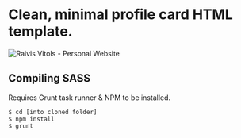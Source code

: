 # Clean, minimal profile card HTML template.

![Raivis Vitols - Personal Website](https://i.imgur.com/NkLoHiX.png)

## Compiling SASS

Requires Grunt task runner & NPM to be installed.

    $ cd [into cloned folder]
    $ npm install
    $ grunt